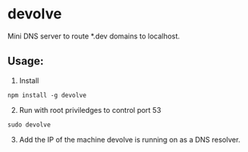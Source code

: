 devolve
=======

Mini DNS server to route *.dev domains to localhost.

## Usage:

1. Install
```
npm install -g devolve
```
2. Run with root priviledges to control port 53
```
sudo devolve
```
3. Add the IP of the machine devolve is running on as a DNS resolver.
